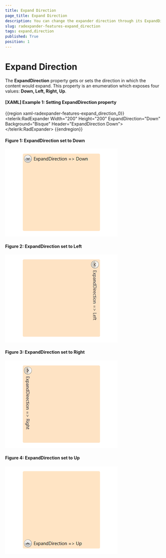 ```yaml
---
title: Expand Direction
page_title: Expand Direction
description: You can change the expander direction through its ExpandDirection property.
slug: radexpander-features-expand_direction
tags: expand,direction
published: True
position: 1
---
```


# Expand Direction

The __ExpandDirection__ property gets or sets the direction in which the content would expand. This property is an enumeration which exposes four values: __Down, Left, Right, Up__.

#### __[XAML] Example 1: Setting ExpandDirection property__

{{region xaml-radexpander-features-expand_direction_0}}
	<Grid>
		<telerik:RadExpander Width="200" Height="200"
							ExpandDirection="Down" Background="Bisque"
							Header="ExpandDirection Down">
			<StackPanel Orientation="Vertical">
				<Ellipse Width="99"  
						Height="99" 
						Margin="5" 
						Fill="Blue" />
			</StackPanel>
		</telerik:RadExpander>
	</Grid>
{{endregion}}

#### __Figure 1: ExpandDirection set to Down__
![WPF RadExpander ExpandDirection set to Down](images/RadExpander_Features_ExpandDirection_Down.gif)

#### __Figure 2: ExpandDirection set to Left__
![WPF RadExpander ExpandDirection set to Left](images/RadExpander_Features_ExpandDirection_Left.gif)

#### __Figure 3: ExpandDirection set to Right__
![WPF RadExpander ExpandDirection set to Right](images/RadExpander_Features_ExpandDirection_Right.gif)

#### __Figure 4: ExpandDirection set to Up__
![WPF RadExpander ExpandDirection set to Up](images/RadExpander_Features_ExpandDirection_Up.gif)
